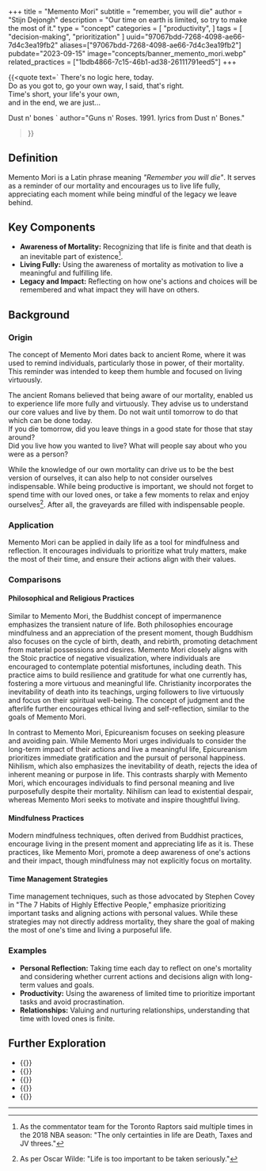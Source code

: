 +++
title = "Memento Mori"
subtitle = "remember, you will die"
author = "Stijn Dejongh"
description = "Our time on earth is limited, so try to make the most of it."
type = "concept"
categories = [
    "productivity",
]
tags = [
    "decision-making", "prioritization"
]
uuid="97067bdd-7268-4098-ae66-7d4c3ea19fb2"
aliases=["97067bdd-7268-4098-ae66-7d4c3ea19fb2"]
pubdate="2023-09-15"
image="concepts/banner_memento_mori.webp"
related_practices = ["1bdb4866-7c15-46b1-ad38-26111791eed5"]
+++

{{<quote text=`
There's no logic here, today.  
Do as you got to, go your own way, I said, that\'s right.  
Time's short, your life\'s your own,  
and in the end, we are just...

Dust n\' bones
`
author="Guns n' Roses. 1991. lyrics from Dust n' Bones."
>}}

## Definition

Memento Mori is a Latin phrase meaning _"Remember you will die"_. It serves as a reminder of our mortality and encourages us to live life fully,
appreciating each moment while being mindful of the legacy we leave behind.

## Key Components

* **Awareness of Mortality:** Recognizing that life is finite and that death is an inevitable part of existence[^1].
* **Living Fully:** Using the awareness of mortality as motivation to live a meaningful and fulfilling life.
* **Legacy and Impact:** Reflecting on how one's actions and choices will be remembered and what impact they will have on others.

## Background

### Origin

The concept of Memento Mori dates back to ancient Rome, where it was used to remind individuals, particularly those in power, of their mortality.
This reminder was intended to keep them humble and focused on living virtuously.

The ancient Romans believed that being aware of our mortality, enabled us to experience life more fully and virtuously.
They advise us to understand our core values and live by them. Do not wait until tomorrow to do that which can be done today.  
If you die tomorrow, did you leave things in a good state for those that stay around?  
Did you live how you wanted to live? What will people say about who you were as a person?

While the knowledge of our own mortality can drive us to be the best version of ourselves, it can also help to not consider ourselves
indispensable. While being productive is important, we should not forget to spend time with our loved ones, or take a few moments to relax and
enjoy ourselves[^2]. After all, the graveyards are filled with indispensable people.

### Application

Memento Mori can be applied in daily life as a tool for mindfulness and reflection. It encourages individuals to prioritize what truly matters, make
the most of their time, and ensure their actions align with their values.

### Comparisons

#### Philosophical and Religious Practices

Similar to Memento Mori, the Buddhist concept of impermanence emphasizes the transient nature of life. Both philosophies encourage mindfulness and
an appreciation of the present moment, though Buddhism also focuses on the cycle of birth, death, and rebirth, promoting detachment from material
possessions and desires. Memento Mori closely aligns with the Stoic practice of negative visualization, where individuals are encouraged to contemplate potential
misfortunes, including death. This practice aims to build resilience and gratitude for what one currently has, fostering a more virtuous and
meaningful life. Christianity incorporates the inevitability of death into its teachings, urging followers to live virtuously and focus on their spiritual
well-being. The concept of judgment and the afterlife further encourages ethical living and self-reflection, similar to the goals of Memento Mori.

In contrast to Memento Mori, Epicureanism focuses on seeking pleasure and avoiding pain. While Memento Mori urges individuals to consider the
long-term impact of their actions and live a meaningful life, Epicureanism prioritizes immediate gratification and the pursuit of personal
happiness. Nihilism, which also emphasizes the inevitability of death, rejects the idea of inherent meaning or purpose in life. This contrasts sharply with
Memento Mori, which encourages individuals to find personal meaning and live purposefully despite their mortality. Nihilism can lead to existential
despair, whereas Memento Mori seeks to motivate and inspire thoughtful living.

#### Mindfulness Practices

Modern mindfulness techniques, often derived from Buddhist practices, encourage living in the present moment and appreciating life as it is. These
practices, like Memento Mori, promote a deep awareness of one's actions and their impact, though mindfulness may not explicitly focus on mortality.

#### Time Management Strategies

Time management techniques, such as those advocated by Stephen Covey in "The 7 Habits of Highly Effective People," emphasize prioritizing important
tasks and aligning actions with personal values. While these strategies may not directly address mortality, they share the goal of making the most
of one's time and living a purposeful life.

### Examples

* **Personal Reflection:** Taking time each day to reflect on one's mortality and considering whether current actions and decisions align with
  long-term values and goals.
* **Productivity:** Using the awareness of limited time to prioritize important tasks and avoid procrastination.
* **Relationships:** Valuing and nurturing relationships, understanding that time with loved ones is finite.

## Further Exploration

* {{<reference author="Aurelius, M. - Emperor of Rome"
  year="ca. 167"
  title="Mediations"
  location="Rome"
  publisher="Marcus Aurelius"
  link="http://classics.mit.edu/Antoninus/meditations.html" >}}
* {{<reference author="Covey, S. R.; Collins, J."
  isbn="0743269519"
  year="2004"
  title="The 7 Habits of Highly Effective People: Powerful Lessons in Personal Change"
  publisher="Free Press"
  link="https://www.goodreads.com/book/show/36072.The_7_Habits_of_Highly_Effective_People" >}}
* {{<reference author="Rosenberg, M.B."
  isbn="9781892005281"
  year="2015"
  title="Non-violent Communication: A Language of Life"
  publisher="PuddleDancer Press"
  link="https://www.goodreads.com/book/show/25073935-nonviolent-communication" >}}
* {{<reference author="Crossland, J."
  year="2024"
  title="AMMERSE: Empowering Businesses with core values"
  site="AMMERSE.org"
  link="https://www.ammerse.org/" >}}
* {{<reference author="Bockelbrink, B.; Priest, J. & David L."
  year="2022"
  title="A Practical Guide for Evolving Agile and Resilient Organizations with Sociocracy 3.0"
  site="sociocracy30.org"
  publisher="Open Domain, Creative Commons licence"
  link="https://patterns.sociocracy30.org/all.html" >}}

---

[^1]: As the commentator team for the Toronto Raptors said multiple times in the 2018 NBA season: "The only certainties in life are Death, Taxes and JV threes."
  
[^2]: As per Oscar Wilde: "Life is too important to be taken seriously."